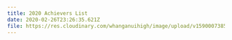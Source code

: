 ```yaml
---
title: 2020 Achievers List
date: 2020-02-26T23:26:35.621Z
file: https://res.cloudinary.com/whanganuihigh/image/upload/v1590007385/Achievers/2020_ACHIEVERS_LIST.pdf
---
```

